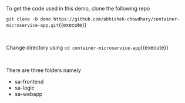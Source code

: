 To get the code used in this demo, clone the following repo

`git clone -b demo https://github.com/abhishek-chowdhary/container-microservice-app.git`{{execute}}

<br/>

Change directory using `cd container-microservice-app`{{execute}}

<br/>

There are three folders namely
* sa-frontend
* sa-logic
* sa-webapp
